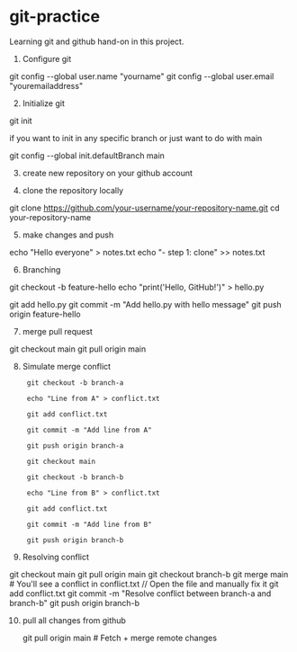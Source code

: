 # git-practice
Learning git and github hand-on in this project.


1. Configure git 

git config --global user.name "yourname"
git config --global user.email "youremailaddress"

2. Initialize git

git init

if you want to init in any specific branch or just want to do with main 

git config --global init.defaultBranch main

3. create new repository on your github account

4. clone the repository locally

git clone https://github.com/your-username/your-repository-name.git
cd your-repository-name

5. make changes and push

echo "Hello everyone" > notes.txt
echo "- step 1: clone" >> notes.txt

6. Branching

git checkout -b feature-hello
echo "print('Hello, GitHub!')" > hello.py

git add hello.py
git commit -m "Add hello.py with hello message"
git push origin feature-hello


7. merge pull request

git checkout main
git pull origin main    

8. Simulate merge conflict

        git checkout -b branch-a
        
        echo "Line from A" > conflict.txt
        
        git add conflict.txt
        
        git commit -m "Add line from A"
        
        git push origin branch-a

        git checkout main
        
        git checkout -b branch-b
        
        echo "Line from B" > conflict.txt
        
        git add conflict.txt
        
        git commit -m "Add line from B"
        
        git push origin branch-b


9. Resolving conflict

git checkout main
git pull origin main
git checkout branch-b
git merge main        # You'll see a conflict in conflict.txt
// Open the file and manually fix it
git add conflict.txt
git commit -m "Resolve conflict between branch-a and branch-b"
git push origin branch-b


10. pull all changes from github

    git pull origin main   # Fetch + merge remote changes

